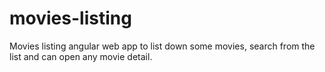 # movies-listing
Movies listing angular web app to list down some movies, search from the list and can open any movie detail.
